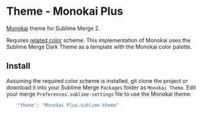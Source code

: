 # Theme - Monokai Plus

[Monokai](https://monokai.pro) theme for Sublime Merge 2.

Requires [related color](https://github.com/bitsper2nd/sublime-monokai-scheme) scheme. This implementation of Monokai uses the Sublime Merge Dark Theme as a template with the Monokai color palette.

## Install

Assuming the required color scheme is installed, git clone the project or download it into your Sublime Merge `Packages`
folder as `Monokai Theme`. Edit your merge `Preferences.sublime-settings` file to use the Monokai theme:

```js
    "theme": "Monokai Plus.sublime-theme"
```
